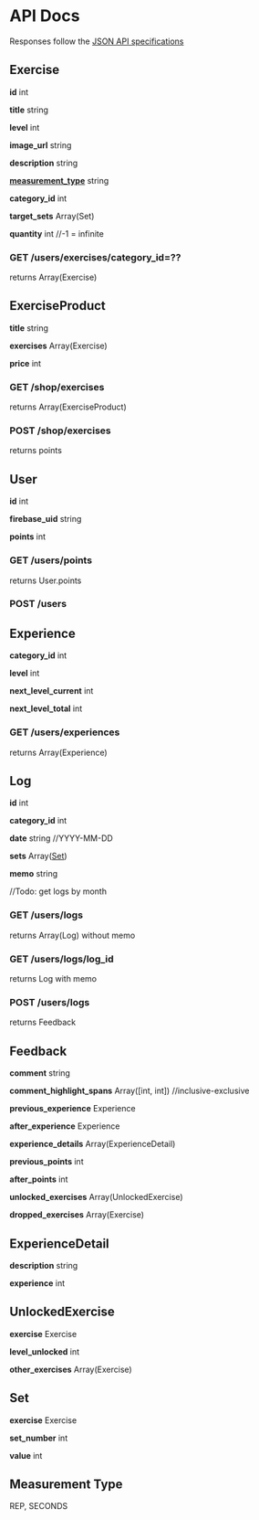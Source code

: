 # API Docs
Responses follow the [JSON API specifications](https://jsonapi.org/)

## Exercise
**id** int

**title** string

**level** int

**image_url** string

**description** string

**[measurement_type](#measurement-type)** string

**category_id** int

**target_sets** Array(Set)

**quantity** int //-1 = infinite

### GET /users/exercises/category_id=??
returns Array(Exercise)

## ExerciseProduct
**title** string

**exercises** Array(Exercise)

**price** int

### GET /shop/exercises
returns Array(ExerciseProduct)

### POST /shop/exercises
returns points

## User
**id** int

**firebase_uid** string

**points** int

### GET /users/points
returns User.points

### POST /users

## Experience
**category_id** int

**level** int

**next_level_current** int

**next_level_total** int

### GET /users/experiences
returns Array(Experience)

## Log
**id** int

**category_id** int

**date** string //YYYY-MM-DD

**sets** Array([Set](#set)) 

**memo** string

//Todo: get logs by month

### GET /users/logs
returns Array(Log) without memo

### GET /users/logs/log_id
returns Log with memo

### POST /users/logs
returns Feedback

## Feedback
**comment** string

**comment_highlight_spans** Array([int, int]) //inclusive-exclusive

**previous_experience** Experience

**after_experience** Experience

**experience_details** Array(ExperienceDetail)

**previous_points** int

**after_points** int

**unlocked_exercises** Array(UnlockedExercise)

**dropped_exercises** Array(Exercise)

## ExperienceDetail
**description** string

**experience** int

## UnlockedExercise
**exercise** Exercise

**level_unlocked** int

**other_exercises** Array(Exercise)

## Set

**exercise** Exercise

**set_number** int

**value** int

## Measurement Type
REP, SECONDS
